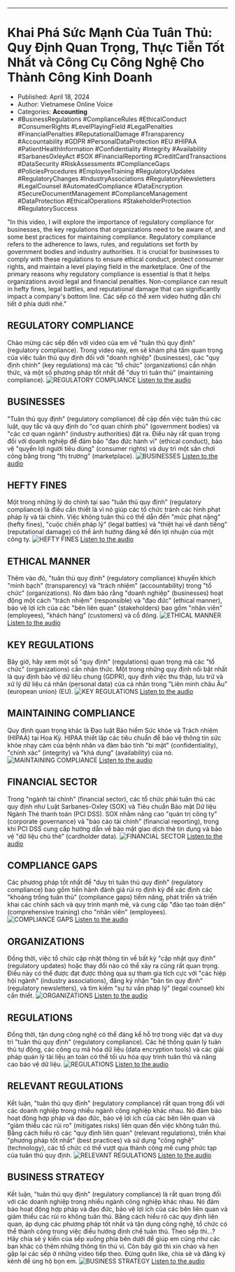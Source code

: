 
---

# Khai Phá Sức Mạnh Của Tuân Thủ: Quy Định Quan Trọng, Thực Tiễn Tốt Nhất và Công Cụ Công Nghệ Cho Thành Công Kinh Doanh

- Published: April 18, 2024
- Author: Vietnamese Online Voice
- Categories: **Accounting**
- #BusinessRegulations #ComplianceRules #EthicalConduct #ConsumerRights #LevelPlayingField #LegalPenalties #FinancialPenalties #ReputationalDamage #Transparency #Accountability #GDPR #PersonalDataProtection #EU #HIPAA #PatientHealthInformation #Confidentiality #Integrity #Availability #SarbanesOxleyAct #SOX #FinancialReporting #CreditCardTransactions #DataSecurity #RiskAssessments #ComplianceGaps #PoliciesProcedures #EmployeeTraining #RegulatoryUpdates #RegulatoryChanges #IndustryAssociations #RegulatoryNewsletters #LegalCounsel #AutomatedCompliance #DataEncryption #SecureDocumentManagement #ComplianceManagement #DataProtection #EthicalOperations #StakeholderProtection #RegulatorySuccess

"In this video, I will explore the importance of regulatory compliance for businesses, the key regulations that organizations need to be aware of, and some best practices for maintaining compliance. Regulatory compliance refers to the adherence to laws, rules, and regulations set forth by government bodies and industry authorities. It is crucial for businesses to comply with these regulations to ensure ethical conduct, protect consumer rights, and maintain a level playing field in the marketplace. One of the primary reasons why regulatory compliance is essential is that it helps organizations avoid legal and financial penalties. Non-compliance can result in hefty fines, legal battles, and reputational damage that can significantly impact a company's bottom line. Các sếp có thể xem video hướng dẫn chi tiết ở phía dưới nhé."


## REGULATORY COMPLIANCE

Chào mừng các sếp đến với video của em về "tuân thủ quy định" (regulatory compliance). Trong video này, em sẽ khám phá tầm quan trọng của việc tuân thủ quy định đối với "doanh nghiệp" (businesses), các "quy định chính" (key regulations) mà các "tổ chức" (organizations) cần nhận thức, và một số phương pháp tốt nhất để "duy trì tuân thủ" (maintaining compliance).
![REGULATORY COMPLIANCE](https://http-archiver-apis-production-80.schnworks.com/storage/images/transitions/2024-04-18/transition-16795517752-Montserrat-Bold-4A148C.jpg)
[Listen to the audio](https://http-archiver-apis-production-80.schnworks.com/storage/audio/file-35385172066.mp3)



## BUSINESSES

"Tuân thủ quy định" (regulatory compliance) đề cập đến việc tuân thủ các luật, quy tắc và quy định do "cơ quan chính phủ" (government bodies) và "các cơ quan ngành" (industry authorities) đặt ra. Điều này rất quan trọng đối với doanh nghiệp để đảm bảo "đạo đức hành vi" (ethical conduct), bảo vệ "quyền lợi người tiêu dùng" (consumer rights) và duy trì một sân chơi công bằng trong "thị trường" (marketplace).
![BUSINESSES](https://http-archiver-apis-production-80.schnworks.com/storage/images/transitions/2024-04-18/transition--9779660057-Montserrat-Medium-303F9F.jpg)
[Listen to the audio](https://http-archiver-apis-production-80.schnworks.com/storage/audio/file-4888355111.mp3)



## HEFTY FINES

Một trong những lý do chính tại sao "tuân thủ quy định" (regulatory compliance) là điều cần thiết là vì nó giúp các tổ chức tránh các hình phạt pháp lý và tài chính. Việc không tuân thủ có thể dẫn đến "mức phạt nặng" (hefty fines), "cuộc chiến pháp lý" (legal battles) và "thiệt hại về danh tiếng" (reputational damage) có thể ảnh hưởng đáng kể đến lợi nhuận của một công ty.
![HEFTY FINES](https://http-archiver-apis-production-80.schnworks.com/storage/images/transitions/2024-04-18/transition--18041514038-Montserrat-Black-880E4F.jpg)
[Listen to the audio](https://http-archiver-apis-production-80.schnworks.com/storage/audio/file-25125101734.mp3)



## ETHICAL MANNER

Thêm vào đó, "tuân thủ quy định" (regulatory compliance) khuyến khích "minh bạch" (transparency) và "trách nhiệm" (accountability) trong "tổ chức" (organizations). Nó đảm bảo rằng "doanh nghiệp" (businesses) hoạt động một cách "trách nhiệm" (responsible) và "đạo đức" (ethical manner), bảo vệ lợi ích của các "bên liên quan" (stakeholders) bao gồm "nhân viên" (employees), "khách hàng" (customers) và cổ đông.
![ETHICAL MANNER](https://http-archiver-apis-production-80.schnworks.com/storage/images/transitions/2024-04-18/transition-2513382315-Montserrat-Regular-004895.jpg)
[Listen to the audio](https://http-archiver-apis-production-80.schnworks.com/storage/audio/file-9015317174.mp3)



## KEY REGULATIONS

Bây giờ, hãy xem một số "quy định" (regulations) quan trọng mà các "tổ chức" (organizations) cần nhận thức. Một trong những quy định nổi bật nhất là quy định bảo vệ dữ liệu chung (GDPR), quy định việc thu thập, lưu trữ và xử lý dữ liệu cá nhân (personal data) của cá nhân trong "Liên minh châu Âu" (european union) (EU).
![KEY REGULATIONS](https://http-archiver-apis-production-80.schnworks.com/storage/images/transitions/2024-04-18/transition-17011765422-Montserrat-Bold-9C27B0.jpg)
[Listen to the audio](https://http-archiver-apis-production-80.schnworks.com/storage/audio/file-3485694836.mp3)



## MAINTAINING COMPLIANCE

Quy định quan trọng khác là Đạo luật Bảo hiểm Sức khỏe và Trách nhiệm (HIPAA) tại Hoa Kỳ. HIPAA thiết lập các tiêu chuẩn để bảo vệ thông tin sức khỏe nhạy cảm của bệnh nhân và đảm bảo tính "bí mật" (confidentiality), "chính xác" (integrity) và "khả dụng" (availability) của nó.
![MAINTAINING COMPLIANCE](https://http-archiver-apis-production-80.schnworks.com/storage/images/transitions/2024-04-18/transition-9598373696-Montserrat-SemiBold-4A148C.jpg)
[Listen to the audio](https://http-archiver-apis-production-80.schnworks.com/storage/audio/file-6155453490.mp3)



## FINANCIAL SECTOR

Trong "ngành tài chính" (financial sector), các tổ chức phải tuân thủ các quy định như Luật Sarbanes-Oxley (SOX) và Tiêu chuẩn Bảo mật Dữ liệu Ngành Thẻ thanh toán (PCI DSS). SOX nhằm nâng cao "quản trị công ty" (corporate governance) và "báo cáo tài chính" (financial reporting), trong khi PCI DSS cung cấp hướng dẫn về bảo mật giao dịch thẻ tín dụng và bảo vệ "dữ liệu chủ thẻ" (cardholder data).
![FINANCIAL SECTOR](https://http-archiver-apis-production-80.schnworks.com/storage/images/transitions/2024-04-18/transition-35208732003-Montserrat-SemiBold-004895.jpg)
[Listen to the audio](https://http-archiver-apis-production-80.schnworks.com/storage/audio/file-25367857070.mp3)



## COMPLIANCE GAPS

Các phương pháp tốt nhất để "duy trì tuân thủ quy định" (regulatory compliance) bao gồm tiến hành đánh giá rủi ro định kỳ để xác định các "khoảng trống tuân thủ" (compliance gaps) tiềm năng, phát triển và triển khai các chính sách và quy trình mạnh mẽ, và cung cấp "đào tạo toàn diện" (comprehensive training) cho "nhân viên" (employees).
![COMPLIANCE GAPS](https://http-archiver-apis-production-80.schnworks.com/storage/images/transitions/2024-04-18/transition--12428992929-Montserrat-Medium-9C27B0.jpg)
[Listen to the audio](https://http-archiver-apis-production-80.schnworks.com/storage/audio/file-7331029336.mp3)



## ORGANIZATIONS

Đồng thời, việc tổ chức cập nhật thông tin về bất kỳ "cập nhật quy định" (regulatory updates) hoặc thay đổi nào có thể xảy ra cũng rất quan trọng. Điều này có thể được đạt được thông qua sự tham gia tích cực với "các hiệp hội ngành" (industry associations), đăng ký nhận "bản tin quy định" (regulatory newsletters), và tìm kiếm "sự tư vấn pháp lý" (legal counsel) khi cần thiết.
![ORGANIZATIONS](https://http-archiver-apis-production-80.schnworks.com/storage/images/transitions/2024-04-18/transition--14901523534-Montserrat-ExtraBold-7B1FA2.jpg)
[Listen to the audio](https://http-archiver-apis-production-80.schnworks.com/storage/audio/file-7970550290.mp3)



## REGULATIONS

Đồng thời, tận dụng công nghệ có thể đáng kể hỗ trợ trong việc đạt và duy trì "tuân thủ quy định" (regulatory compliance). Các hệ thống quản lý tuân thủ tự động, các công cụ mã hóa dữ liệu (data encryption tools) và các giải pháp quản lý tài liệu an toàn có thể tối ưu hóa quy trình tuân thủ và nâng cao bảo vệ dữ liệu.
![REGULATIONS](https://http-archiver-apis-production-80.schnworks.com/storage/images/transitions/2024-04-18/transition-44500745943-Montserrat-ExtraBold-880E4F.jpg)
[Listen to the audio](https://http-archiver-apis-production-80.schnworks.com/storage/audio/file-41885484.mp3)



## RELEVANT REGULATIONS

Kết luận, "tuân thủ quy định" (regulatory compliance) rất quan trọng đối với các doanh nghiệp trong nhiều ngành công nghiệp khác nhau. Nó đảm bảo hoạt động hợp pháp và đạo đức, bảo vệ lợi ích của các bên liên quan và "giảm thiểu các rủi ro" (mitigates risks) liên quan đến việc không tuân thủ. Bằng cách hiểu rõ các "quy định liên quan" (relevant regulations), triển khai "phương pháp tốt nhất" (best practices) và sử dụng "công nghệ" (technology), các tổ chức có thể vượt qua thành công mê cung phức tạp của tuân thủ quy định.
![RELEVANT REGULATIONS](https://http-archiver-apis-production-80.schnworks.com/storage/images/transitions/2024-04-18/transition--20981658788-Montserrat-Regular-9C27B0.jpg)
[Listen to the audio](https://http-archiver-apis-production-80.schnworks.com/storage/audio/file-48076413590.mp3)



## BUSINESS STRATEGY

Kết luận, "tuân thủ quy định" (regulatory compliance) là rất quan trọng đối với các doanh nghiệp trong nhiều ngành công nghiệp khác nhau. Nó đảm bảo hoạt động hợp pháp và đạo đức, bảo vệ lợi ích của các bên liên quan và giảm thiểu các rủi ro không tuân thủ. Bằng cách hiểu rõ các quy định liên quan, áp dụng các phương pháp tốt nhất và tận dụng công nghệ, tổ chức có thể thành công trong việc điều hướng định chế tuân thủ.
Theo sếp thì...? Hãy chia sẻ ý kiến của sếp xuống phía bên dưới để giúp em cũng như các bạn khác có thêm những thông tin thú vị. Còn bây giờ thì xin chào và hẹn gặp lại các sếp ở những video tiếp theo. Đừng quên like, chia sẻ và đăng ký kênh để ủng hộ bọn em.
![BUSINESS STRATEGY](https://http-archiver-apis-production-80.schnworks.com/storage/images/transitions/2024-04-18/transition-16036802493-Montserrat-ExtraBold-303F9F.jpg)
[Listen to the audio](https://http-archiver-apis-production-80.schnworks.com/storage/audio/file-11879278200.mp3)

